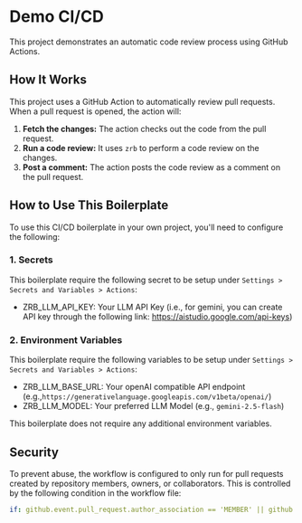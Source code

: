 # Demo CI/CD

This project demonstrates an automatic code review process using GitHub Actions.

## How It Works

This project uses a GitHub Action to automatically review pull requests. When a pull request is opened, the action will:

1.  **Fetch the changes:** The action checks out the code from the pull request.
2.  **Run a code review:** It uses `zrb` to perform a code review on the changes.
3.  **Post a comment:** The action posts the code review as a comment on the pull request.

## How to Use This Boilerplate

To use this CI/CD boilerplate in your own project, you'll need to configure the following:

### 1. Secrets

This boilerplate require the following secret to be setup under `Settings > Secrets and Variables > Actions`:

- ZRB_LLM_API_KEY: Your LLM API Key (i.e., for gemini, you can create API key through the following link: https://aistudio.google.com/api-keys)

### 2. Environment Variables

This boilerplate require the following variables to be setup under `Settings > Secrets and Variables > Actions`:

- ZRB_LLM_BASE_URL: Your openAI compatible API endpoint (e.g.,`https://generativelanguage.googleapis.com/v1beta/openai/`)
- ZRB_LLM_MODEL: Your preferred LLM Model (e.g., `gemini-2.5-flash`)

This boilerplate does not require any additional environment variables.

## Security

To prevent abuse, the workflow is configured to only run for pull requests created by repository members, owners, or collaborators. This is controlled by the following condition in the workflow file:

```yaml
if: github.event.pull_request.author_association == 'MEMBER' || github.event.pull_request.author_association == 'OWNER' || github.event.pull_request.author_association == 'COLLABORATOR'
```
